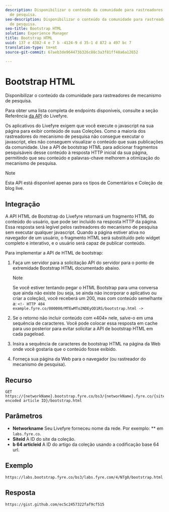 ```yaml
---
description: Disponibilizar o conteúdo da comunidade para rastreadores de mecanismo
  de pesquisa.
seo-description: Disponibilizar o conteúdo da comunidade para rastreadores de mecanismo
  de pesquisa.
seo-title: Bootstrap HTML
solution: Experience Manager
title: Bootstrap HTML
uuid: 137 e 4382-4 e 7 b -4124-9 d 35-1 d 872 a 497 bc 7
translation-type: tm+mt
source-git-commit: 67aeb3de964473b326c88c3a3f81ff48a6a12652

---
```



# Bootstrap HTML

Disponibilizar o conteúdo da comunidade para rastreadores de mecanismo de pesquisa.

Para obter uma lista completa de endpoints disponíveis, consulte a seção Referência [da API](https://api.livefyre.com/docs) do Livefyre.

Os aplicativos do Livefyre exigem que você execute o javascript na sua página para exibir conteúdo de suas Coleções. Como a maioria dos rastreadores do mecanismo de pesquisa não consegue executar o javascript, eles não conseguem visualizar o conteúdo que suas publicações da comunidade. Use a API de bootstrap HTML para adicionar fragmentos pesquisáveis desse conteúdo à resposta HTTP inicial da sua página, permitindo que seu conteúdo e palavras-chave melhorem a otimização do mecanismo de pesquisa.

>[!NOTE]
>
>Esta API está disponível apenas para os tipos de Comentários e Coleção de blog live.

## Integração

A API HTML de Bootstrap do Livefyre retornará um fragmento HTML do conteúdo do usuário, que pode ser incluído na resposta HTTP da página. Essa resposta será legível pelos rastreadores do mecanismo de pesquisa sem executar qualquer javascript. Quando a página estiver ativa no navegador de um usuário, o fragmento HTML será substituído pelo widget completo e interativo, e o usuário será capaz de publicar conteúdo.

Para implementar a API de HTML de bootstrap:

1. Faça um servidor para a solicitação API do servidor para o ponto de extremidade Bootstrap HTML documentado abaixo.

   >[!NOTE]
   >
   >Se você estiver tentando pegar o HTML Bootstrap para uma conversa que ainda não existe (ou seja, se ainda não incorporar o aplicativo ou criar a coleção), você receberá um 200, mas com conteúdo semelhante a: `<!- HTTP 404 example.fyre.co/000000/MTEwMTo2NDEyOD1RS/bootstrap.html ->`

1. Se o retorno não incluir conteúdo com «404» nele, salve-o em uma sequência de caracteres. Você pode colocar essa resposta em cache para uso posterior para evitar solicitar a API de bootstrap HTML em cada pageload.
1. Insira a sequência de caracteres de bootstrap HTML na página da Web onde você gostaria que o conteúdo fosse exibido.
1. Forneça sua página da Web para o navegador (ou rastreador do mecanismo de pesquisa).

## Recurso

```
GET https://{networkName}.bootstrap.fyre.co/bs3/{networkName}.fyre.co/{siteId}/{base64 encoded article ID}/bootstrap.html 
```

## Parâmetros

* **Networkname** Seu Livefyre forneceu nome da rede. Por exemplo: ** em `labs.fyre.co`.
* **Siteid** A ID do site da coleção.
* **b 64 articleid** A ID do artigo da coleção usando a codificação base 64 url.

## Exemplo

```
https://labs.bootstrap.fyre.co/bs3/labs.fyre.com/4/NTg0/bootstrap.html 
```

## Resposta

```
https://gist.github.com/ec5c2457322faf9cf515 
```
